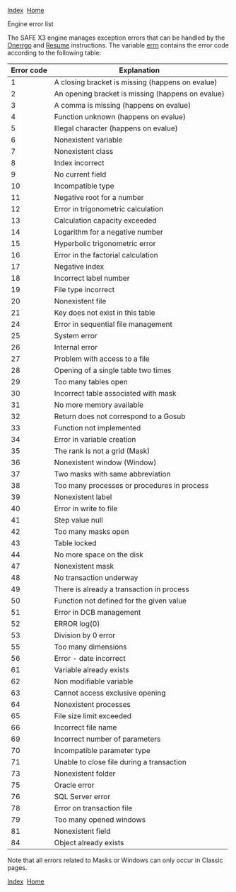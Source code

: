 [Index](index.html)  [Home](getting-started_home.html)

Engine error list

The SAFE X3 engine manages exception errors that can be handled by the [Onerrgo](4gl_onerrgo.html) and [Resume](4gl_resume.html) instructions. The variable [errn](4gl_errn.html) contains the error code according to the following table:

| Error code | Explanation |
| --- | --- |
| 1 | A closing bracket is missing (happens on evalue) |
| 2 | An opening bracket is missing (happens on evalue) |
| 3 | A comma is missing (happens on evalue) |
| 4 | Function unknown (happens on evalue) |
| 5 | Illegal character (happens on evalue) |
| 6 | Nonexistent variable |
| 7 | Nonexistent class |
| 8 | Index incorrect |
| 9 | No current field |
| 10 | Incompatible type |
| 11 | Negative root for a number |
| 12 | Error in trigonometric calculation |
| 13 | Calculation capacity exceeded |
| 14 | Logarithm for a negative number |
| 15 | Hyperbolic trigonometric error |
| 16 | Error in the factorial calculation |
| 17 | Negative index |
| 18 | Incorrect label number |
| 19 | File type incorrect |
| 20 | Nonexistent file |
| 21 | Key does not exist in this table |
| 24 | Error in sequential file management |
| 25 | System error |
| 26 | Internal error |
| 27 | Problem with access to a file |
| 28 | Opening of a single table two times |
| 29 | Too many tables open |
| 30 | Incorrect table associated with mask |
| 31 | No more memory available |
| 32 | Return does not correspond to a Gosub |
| 33 | Function not implemented |
| 34 | Error in variable creation |
| 35 | The rank is not a grid (Mask) |
| 36 | Nonexistent window (Window) |
| 37 | Two masks with same abbreviation |
| 38 | Too many processes or procedures in process |
| 39 | Nonexistent label |
| 40 | Error in write to file |
| 41 | Step value null |
| 42 | Too many masks open |
| 43 | Table locked |
| 44 | No more space on the disk |
| 47 | Nonexistent mask |
| 48 | No transaction underway |
| 49 | There is already a transaction in process |
| 50 | Function not defined for the given value |
| 51 | Error in DCB management |
| 52 | ERROR log(0) |
| 53 | Division by 0 error |
| 55 | Too many dimensions |
| 56 | Error - date incorrect |
| 61 | Variable already exists |
| 62 | Non modifiable variable |
| 63 | Cannot access exclusive opening |
| 64 | Nonexistent processes |
| 65 | File size limit exceeded |
| 66 | Incorrect file name |
| 69 | Incorrect number of parameters |
| 70 | Incompatible parameter type |
| 71 | Unable to close file during a transaction |
| 73 | Nonexistent folder |
| 75 | Oracle error |
| 76 | SQL Server error |
| 78 | Error on transaction file |
| 79 | Too many opened windows |
| 81 | Nonexistent field |
| 84 | Object already exists |

Note that all errors related to Masks or Windows can only occur in Classic pages.

  

[Index](index.html)  [Home](getting-started_home.html)